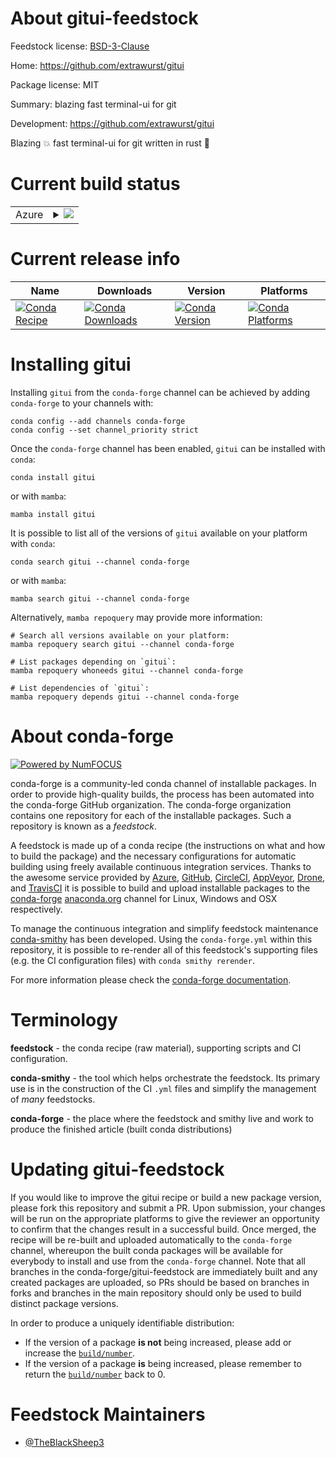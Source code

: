 About gitui-feedstock
=====================

Feedstock license: [BSD-3-Clause](https://github.com/conda-forge/gitui-feedstock/blob/main/LICENSE.txt)

Home: https://github.com/extrawurst/gitui

Package license: MIT

Summary: blazing fast terminal-ui for git

Development: https://github.com/extrawurst/gitui

Blazing 💥 fast terminal-ui for git written in rust 🦀

Current build status
====================


<table>
    
  <tr>
    <td>Azure</td>
    <td>
      <details>
        <summary>
          <a href="https://dev.azure.com/conda-forge/feedstock-builds/_build/latest?definitionId=20030&branchName=main">
            <img src="https://dev.azure.com/conda-forge/feedstock-builds/_apis/build/status/gitui-feedstock?branchName=main">
          </a>
        </summary>
        <table>
          <thead><tr><th>Variant</th><th>Status</th></tr></thead>
          <tbody><tr>
              <td>linux_64</td>
              <td>
                <a href="https://dev.azure.com/conda-forge/feedstock-builds/_build/latest?definitionId=20030&branchName=main">
                  <img src="https://dev.azure.com/conda-forge/feedstock-builds/_apis/build/status/gitui-feedstock?branchName=main&jobName=linux&configuration=linux%20linux_64_" alt="variant">
                </a>
              </td>
            </tr><tr>
              <td>osx_64</td>
              <td>
                <a href="https://dev.azure.com/conda-forge/feedstock-builds/_build/latest?definitionId=20030&branchName=main">
                  <img src="https://dev.azure.com/conda-forge/feedstock-builds/_apis/build/status/gitui-feedstock?branchName=main&jobName=osx&configuration=osx%20osx_64_" alt="variant">
                </a>
              </td>
            </tr><tr>
              <td>win_64</td>
              <td>
                <a href="https://dev.azure.com/conda-forge/feedstock-builds/_build/latest?definitionId=20030&branchName=main">
                  <img src="https://dev.azure.com/conda-forge/feedstock-builds/_apis/build/status/gitui-feedstock?branchName=main&jobName=win&configuration=win%20win_64_" alt="variant">
                </a>
              </td>
            </tr>
          </tbody>
        </table>
      </details>
    </td>
  </tr>
</table>

Current release info
====================

| Name | Downloads | Version | Platforms |
| --- | --- | --- | --- |
| [![Conda Recipe](https://img.shields.io/badge/recipe-gitui-green.svg)](https://anaconda.org/conda-forge/gitui) | [![Conda Downloads](https://img.shields.io/conda/dn/conda-forge/gitui.svg)](https://anaconda.org/conda-forge/gitui) | [![Conda Version](https://img.shields.io/conda/vn/conda-forge/gitui.svg)](https://anaconda.org/conda-forge/gitui) | [![Conda Platforms](https://img.shields.io/conda/pn/conda-forge/gitui.svg)](https://anaconda.org/conda-forge/gitui) |

Installing gitui
================

Installing `gitui` from the `conda-forge` channel can be achieved by adding `conda-forge` to your channels with:

```
conda config --add channels conda-forge
conda config --set channel_priority strict
```

Once the `conda-forge` channel has been enabled, `gitui` can be installed with `conda`:

```
conda install gitui
```

or with `mamba`:

```
mamba install gitui
```

It is possible to list all of the versions of `gitui` available on your platform with `conda`:

```
conda search gitui --channel conda-forge
```

or with `mamba`:

```
mamba search gitui --channel conda-forge
```

Alternatively, `mamba repoquery` may provide more information:

```
# Search all versions available on your platform:
mamba repoquery search gitui --channel conda-forge

# List packages depending on `gitui`:
mamba repoquery whoneeds gitui --channel conda-forge

# List dependencies of `gitui`:
mamba repoquery depends gitui --channel conda-forge
```


About conda-forge
=================

[![Powered by
NumFOCUS](https://img.shields.io/badge/powered%20by-NumFOCUS-orange.svg?style=flat&colorA=E1523D&colorB=007D8A)](https://numfocus.org)

conda-forge is a community-led conda channel of installable packages.
In order to provide high-quality builds, the process has been automated into the
conda-forge GitHub organization. The conda-forge organization contains one repository
for each of the installable packages. Such a repository is known as a *feedstock*.

A feedstock is made up of a conda recipe (the instructions on what and how to build
the package) and the necessary configurations for automatic building using freely
available continuous integration services. Thanks to the awesome service provided by
[Azure](https://azure.microsoft.com/en-us/services/devops/), [GitHub](https://github.com/),
[CircleCI](https://circleci.com/), [AppVeyor](https://www.appveyor.com/),
[Drone](https://cloud.drone.io/welcome), and [TravisCI](https://travis-ci.com/)
it is possible to build and upload installable packages to the
[conda-forge](https://anaconda.org/conda-forge) [anaconda.org](https://anaconda.org/)
channel for Linux, Windows and OSX respectively.

To manage the continuous integration and simplify feedstock maintenance
[conda-smithy](https://github.com/conda-forge/conda-smithy) has been developed.
Using the ``conda-forge.yml`` within this repository, it is possible to re-render all of
this feedstock's supporting files (e.g. the CI configuration files) with ``conda smithy rerender``.

For more information please check the [conda-forge documentation](https://conda-forge.org/docs/).

Terminology
===========

**feedstock** - the conda recipe (raw material), supporting scripts and CI configuration.

**conda-smithy** - the tool which helps orchestrate the feedstock.
                   Its primary use is in the construction of the CI ``.yml`` files
                   and simplify the management of *many* feedstocks.

**conda-forge** - the place where the feedstock and smithy live and work to
                  produce the finished article (built conda distributions)


Updating gitui-feedstock
========================

If you would like to improve the gitui recipe or build a new
package version, please fork this repository and submit a PR. Upon submission,
your changes will be run on the appropriate platforms to give the reviewer an
opportunity to confirm that the changes result in a successful build. Once
merged, the recipe will be re-built and uploaded automatically to the
`conda-forge` channel, whereupon the built conda packages will be available for
everybody to install and use from the `conda-forge` channel.
Note that all branches in the conda-forge/gitui-feedstock are
immediately built and any created packages are uploaded, so PRs should be based
on branches in forks and branches in the main repository should only be used to
build distinct package versions.

In order to produce a uniquely identifiable distribution:
 * If the version of a package **is not** being increased, please add or increase
   the [``build/number``](https://docs.conda.io/projects/conda-build/en/latest/resources/define-metadata.html#build-number-and-string).
 * If the version of a package **is** being increased, please remember to return
   the [``build/number``](https://docs.conda.io/projects/conda-build/en/latest/resources/define-metadata.html#build-number-and-string)
   back to 0.

Feedstock Maintainers
=====================

* [@TheBlackSheep3](https://github.com/TheBlackSheep3/)

